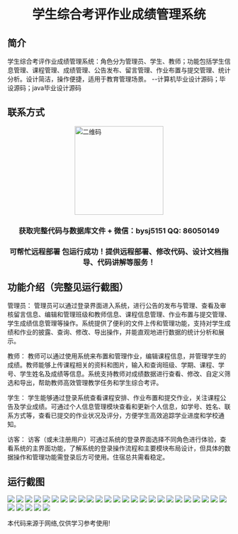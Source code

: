 <p><h1 align="center">学生综合考评作业成绩管理系统</h1></p>

## 简介
学生综合考评作业成绩管理系统：角色分为管理员、学生、教师；功能包括学生信息管理、课程管理、成绩管理、公告发布、留言管理、作业布置与提交管理、统计分析。设计简洁，操作便捷，适用于教育管理场景。    --计算机毕业设计源码；毕设源码；java毕业设计源码


## 联系方式
<img src="https://bs-1329754181.cos.ap-shanghai.myqcloud.com/wx.jpg" alt="二维码" style="display: block; margin: 0 auto;" width="200px">
<p><h3 align="center">获取完整代码与数据库文件 + 微信：bysj5151 QQ: 86050149</h3></p>
<p><h3 align="center">可帮忙远程部署 包运行成功！提供远程部署、修改代码、设计文档指导、代码讲解等服务！</h3></p>

## 功能介绍（完整见运行截图）
管理员： 管理员可以通过登录界面进入系统，进行公告的发布与管理、查看及审核留言信息、编辑和管理班级和教师信息、课程信息管理、作业布置与提交管理、学生成绩信息管理等操作。系统提供了便利的文件上传和管理功能，支持对学生成绩和作业的披露、查询、修改、导出操作，并能直观地进行数据的统计分析和展示。

教师： 教师可以通过使用系统来布置和管理作业，编辑课程信息，并管理学生的成绩。教师能够上传课程相关的资料和图片，输入和查询班级、学期、课程、学号、学生姓名及成绩等信息。系统支持教师对成绩数据进行查看、修改、自定义筛选和导出，帮助教师高效管理教学任务和学生综合考评。

学生： 学生能够通过登录系统查看课程安排、作业布置和提交作业，关注课程公告及学业成绩。可通过个人信息管理模块查看和更新个人信息，如学号、姓名、联系方式等，查看已提交的作业状况及评分，方便学生高效追踪学业进度和学校通知。

访客： 访客（或未注册用户）可通过系统的登录界面选择不同角色进行体验，查看系统的主界面功能，了解系统的登录操作流程和主要模块布局设计，但具体的数据操作和管理功能需登录后方可使用。住宿总共需看稳定。


## 运行截图
![](https://bs-1329754181.cos.ap-shanghai.myqcloud.com/ssm/StudentComprehensiveEvaluationSystem/img/001.jpg)
![](https://bs-1329754181.cos.ap-shanghai.myqcloud.com/ssm/StudentComprehensiveEvaluationSystem/img/002.jpg)
![](https://bs-1329754181.cos.ap-shanghai.myqcloud.com/ssm/StudentComprehensiveEvaluationSystem/img/003.jpg)
![](https://bs-1329754181.cos.ap-shanghai.myqcloud.com/ssm/StudentComprehensiveEvaluationSystem/img/004.jpg)
![](https://bs-1329754181.cos.ap-shanghai.myqcloud.com/ssm/StudentComprehensiveEvaluationSystem/img/005.jpg)
![](https://bs-1329754181.cos.ap-shanghai.myqcloud.com/ssm/StudentComprehensiveEvaluationSystem/img/006.jpg)
![](https://bs-1329754181.cos.ap-shanghai.myqcloud.com/ssm/StudentComprehensiveEvaluationSystem/img/007.jpg)
![](https://bs-1329754181.cos.ap-shanghai.myqcloud.com/ssm/StudentComprehensiveEvaluationSystem/img/008.jpg)
![](https://bs-1329754181.cos.ap-shanghai.myqcloud.com/ssm/StudentComprehensiveEvaluationSystem/img/009.jpg)
![](https://bs-1329754181.cos.ap-shanghai.myqcloud.com/ssm/StudentComprehensiveEvaluationSystem/img/010.jpg)
![](https://bs-1329754181.cos.ap-shanghai.myqcloud.com/ssm/StudentComprehensiveEvaluationSystem/img/011.jpg)
![](https://bs-1329754181.cos.ap-shanghai.myqcloud.com/ssm/StudentComprehensiveEvaluationSystem/img/012.jpg)
![](https://bs-1329754181.cos.ap-shanghai.myqcloud.com/ssm/StudentComprehensiveEvaluationSystem/img/013.jpg)
![](https://bs-1329754181.cos.ap-shanghai.myqcloud.com/ssm/StudentComprehensiveEvaluationSystem/img/014.jpg)
![](https://bs-1329754181.cos.ap-shanghai.myqcloud.com/ssm/StudentComprehensiveEvaluationSystem/img/015.jpg)
![](https://bs-1329754181.cos.ap-shanghai.myqcloud.com/ssm/StudentComprehensiveEvaluationSystem/img/016.jpg)
![](https://bs-1329754181.cos.ap-shanghai.myqcloud.com/ssm/StudentComprehensiveEvaluationSystem/img/017.jpg)
![](https://bs-1329754181.cos.ap-shanghai.myqcloud.com/ssm/StudentComprehensiveEvaluationSystem/img/018.jpg)
![](https://bs-1329754181.cos.ap-shanghai.myqcloud.com/ssm/StudentComprehensiveEvaluationSystem/img/019.jpg)
![](https://bs-1329754181.cos.ap-shanghai.myqcloud.com/ssm/StudentComprehensiveEvaluationSystem/img/020.jpg)
![](https://bs-1329754181.cos.ap-shanghai.myqcloud.com/ssm/StudentComprehensiveEvaluationSystem/img/021.jpg)
![](https://bs-1329754181.cos.ap-shanghai.myqcloud.com/ssm/StudentComprehensiveEvaluationSystem/img/022.jpg)
![](https://bs-1329754181.cos.ap-shanghai.myqcloud.com/ssm/StudentComprehensiveEvaluationSystem/img/023.jpg)
![](https://bs-1329754181.cos.ap-shanghai.myqcloud.com/ssm/StudentComprehensiveEvaluationSystem/img/024.jpg)
![](https://bs-1329754181.cos.ap-shanghai.myqcloud.com/ssm/StudentComprehensiveEvaluationSystem/img/025.jpg)
![](https://bs-1329754181.cos.ap-shanghai.myqcloud.com/ssm/StudentComprehensiveEvaluationSystem/img/026.jpg)
![](https://bs-1329754181.cos.ap-shanghai.myqcloud.com/ssm/StudentComprehensiveEvaluationSystem/img/027.jpg)
![](https://bs-1329754181.cos.ap-shanghai.myqcloud.com/ssm/StudentComprehensiveEvaluationSystem/img/028.jpg)
![](https://bs-1329754181.cos.ap-shanghai.myqcloud.com/ssm/StudentComprehensiveEvaluationSystem/img/029.jpg)
![](https://bs-1329754181.cos.ap-shanghai.myqcloud.com/ssm/StudentComprehensiveEvaluationSystem/img/030.jpg)

<p>本代码来源于网络,仅供学习参考使用!</p>
